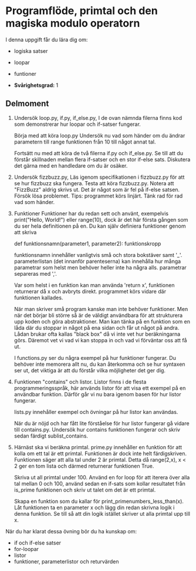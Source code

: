 # Programflöde, primtal och den magiska modulo operatorn

I denna uppgift får du lära dig om:
- logiska satser
- loopar
- funtioner

- **Svårighetsgrad:** 1

## Delmoment

1. Undersök loop.py, if.py, if_else.py,
	I de ovan nämnda filerna finns kod som demonstrerar hur loopar och if-satser fungerar.
	
	Börja med att köra loop.py
	Undersök nu vad som händer om du ändrar parametern till range funktionen från 10 till något annat tal.

	Fortsätt nu med att köra de två filerna if.py och if_else.py.
	Se till att du förstår skillnaden mellan flera if-satser och en stor if-else sats.
	Diskutera det gärna med en handledare om du är osäker.
	
2. Undersök fizzbuzz.py,
	Läs igenom specifikationen i fizzbuzz.py för att se hur fizzbuzz ska fungera.
	Testa att köra fizzbuzz.py. Notera att "FizzBuzz" aldrig skrivs ut.
	Det är något som är fel på if-else satsen. Försök lösa problemet.
	Tips: programmet körs linjärt. Tänk rad för rad vad som händer.

3. Funktioner
	Funktioner har du redan sett och använt, exempelvis print("Hello, World!") eller range(10), dock är det här första gången som du ser hela definitionen på en.
	Du kan själv definiera funktioner genom att skriva

	def funktionsnamn(parameter1, parameter2):
		funktionskropp

	funktionsnamn innehåller vanligtvis små och stora bokstäver samt '_'.
	parameterlistan (det innanför parenteserna) kan innehålla hur många parametrar som helst men behöver heller inte ha några alls. parametrar separeras med ','.
	
	Var som helst i en funktion kan man använda 'return x', funktionen returnerar då x och avbryts direkt. programmet körs vidare där funktionen kallades.
	
	När man skriver små program kanske man inte behöver funktioner. Men när det börjar bli större så är de väldigt användbara för att strukturera upp koden och göra abstraktioner. Man kan tänka på en funktion som en låda där du stoppar in något på ena sidan och får ut något på andra. Lådan brukar ofta kallas "black box" då vi inte vet hur beräkningarna görs. Däremot vet vi vad vi kan stoppa in och vad vi förväntar oss att få ut.

	I functions.py ser du några exempel på hur funktioner fungerar. Du behöver inte memorera allt nu, du kan återkomma och se hur syntaxen ser ut, det viktiga är att du förstår vilka möjligheter det ger dig.


4. Funktionen "contains" och listor.
	Listor finns i de flesta programmeringsspråk, här används listor för att visa ett exempel på en användbar funktion. Därför går vi nu bara igenom basen för hur listor fungerar.

	lists.py innehåller exempel och övningar på hur listor kan användas.

	När du är nöjd och har fått lite förståelse för hur listor fungerar gå vidare till contains.py.
	Undersök hur contains funktionen fungerar och skriv sedan färdigt sublist_contains.

5. Härnäst ska vi beräkna primtal.
	prime.py innehåller en funktion för att kolla om ett tal är ett primtal. Funktionen är dock inte helt färdigskriven.
	Funktionen säger att alla tal under 2 är primtal. Detta då range(2,x), x < 2 ger en tom lista och därmed returnerar funktionen True.

	Skriva ut all primtal under 100.
	Använd en for loop för att iterera över alla tal mellan 0 och 100,
	använd sedan en if-sats som kollar resultatet från is_prime funktionen och skriv ut talet om det är ett primtal.

	Skapa en funktion som du kallar för print_primenumbers_less_than(x). Låt funktionen ta en parameter x och lägg din redan skrivna logik i denna funktion.
	Se till så att din logik istället skriver ut alla primtal upp till x.



När du har klarat dessa övning bör du ha kunskap om:
 * if och if-else satser
 * for-loopar
 * listor
 * funktioner, parameterlistor och returvärden


